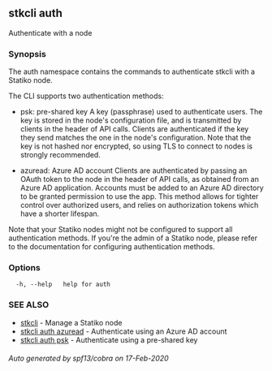 ## stkcli auth

Authenticate with a node

### Synopsis

The auth namespace contains the commands to authenticate stkcli with a Statiko node.

The CLI supports two authentication methods:

- psk: pre-shared key
  A key (passphrase) used to authenticate users. The key is stored in the node's configuration file, and is transmitted by clients in the header of API calls. Clients are authenticated if the key they send matches the one in the node's configuration.
  Note that the key is not hashed nor encrypted, so using TLS to connect to nodes is strongly recommended.

- azuread: Azure AD account
  Clients are authenticated by passing an OAuth token to the node in the header of API calls, as obtained from an Azure AD application. Accounts must be added to an Azure AD directory to be granted permission to use the app.
  This method allows for tighter control over authorized users, and relies on authorization tokens which have a shorter lifespan.

Note that your Statiko nodes might not be configured to support all authentication methods.
If you're the admin of a Statiko node, please refer to the documentation for configuring authentication methods.


### Options

```
  -h, --help   help for auth
```

### SEE ALSO

* [stkcli](stkcli.md)	 - Manage a Statiko node
* [stkcli auth azuread](stkcli_auth_azuread.md)	 - Authenticate using an Azure AD account
* [stkcli auth psk](stkcli_auth_psk.md)	 - Authenticate using a pre-shared key

###### Auto generated by spf13/cobra on 17-Feb-2020

